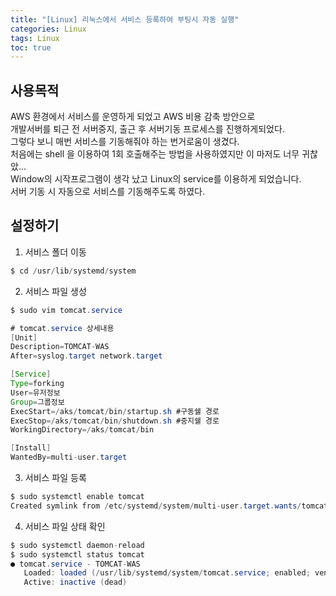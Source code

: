 ```yaml
---
title: "[Linux] 리눅스에서 서비스 등록하여 부팅시 자동 실행"
categories: Linux
tags: Linux
toc: true
---
```


## 사용목적
AWS 환경에서 서비스를 운영하게 되었고 AWS 비용 감축 방안으로 <br>
개발서버를 퇴근 전 서버중지, 출근 후 서버기동 프로세스를 진행하게되었다.  <br>
그렇다 보니 매번 서비스를 기동해줘야 하는 번거로움이 생겼다. <br>
처음에는 shell 을 이용하여 1회 호출해주는 방법을 사용하였지만 이 마저도 너무 귀찮았... <br>
Window의 시작프로그램이 생각 났고 Linux의 service를 이용하게 되었습니다. <br>
서버 기동 시 자동으로 서비스를 기동해주도록 하였다. <br>


## 설정하기
1. 서비스 폴더 이동

```java
$ cd /usr/lib/systemd/system
```
2. 서비스 파일 생성

```java
$ sudo vim tomcat.service

# tomcat.service 상세내용
[Unit]
Description=TOMCAT-WAS
After=syslog.target network.target

[Service]
Type=forking
User=유저정보
Group=그룹정보
ExecStart=/aks/tomcat/bin/startup.sh #구동쉘 경로
ExecStop=/aks/tomcat/bin/shutdown.sh #중지쉘 경로
WorkingDirectory=/aks/tomcat/bin

[Install]
WantedBy=multi-user.target
```

3. 서비스 파일 등록

```java
$ sudo systemctl enable tomcat
Created symlink from /etc/systemd/system/multi-user.target.wants/tomcat.service to /usr/lib/systemd/system/tomcat.service.
```


4. 서비스 파일 상태 확인

```java
$ sudo systemctl daemon-reload
$ sudo systemctl status tomcat
● tomcat.service - TOMCAT-WAS
   Loaded: loaded (/usr/lib/systemd/system/tomcat.service; enabled; vendor preset: disabled)
   Active: inactive (dead)
```

